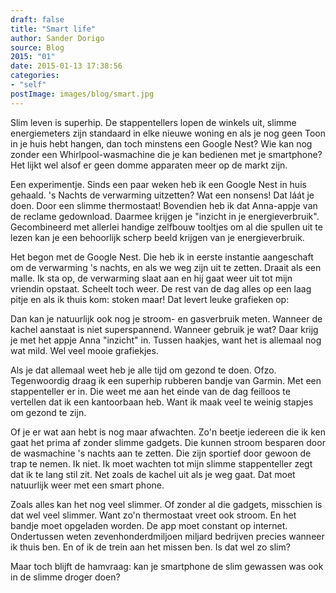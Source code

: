 ```yaml
---
draft: false
title: "Smart life"
author: Sander Dorigo
source: Blog
2015: "01"
date: 2015-01-13 17:38:56
categories:
- "self"
postImage: images/blog/smart.jpg
---
```



Slim leven is superhip. De stappentellers lopen de winkels uit, slimme energiemeters zijn standaard in elke nieuwe woning en als je nog geen Toon in je huis hebt hangen, dan toch minstens een Google Nest? Wie kan nog zonder een Whirlpool-wasmachine die je kan bedienen met je smartphone? Het lijkt wel alsof er geen domme apparaten meer op de markt zijn.

<!--more-->

Een experimentje. Sinds een paar weken heb ik een Google Nest in huis gehaald. 's Nachts de verwarming uitzetten? Wat een nonsens! Dat láát je doen. Door een slimme thermostaat! Bovendien heb ik dat Anna-appje van de reclame gedownload. Daarmee krijgen je "inzicht in je energieverbruik". Gecombineerd met allerlei handige zelfbouw tooltjes om al die spullen uit te lezen kan je een behoorlijk scherp beeld krijgen van je energieverbruik.

Het begon met de Google Nest. Die heb ik in eerste instantie aangeschaft om de verwarming 's nachts, en als we weg zijn uit te zetten. Draait als een malle. Ik sta op, de verwarming slaat aan en hij gaat weer uit tot mijn vriendin opstaat. Scheelt toch weer. De rest van de dag alles op een laag pitje en als ik thuis kom: stoken maar! Dat levert leuke grafieken op:

Dan kan je natuurlijk ook nog je stroom- en gasverbruik meten. Wanneer de kachel aanstaat is niet superspannend. Wanneer gebruik je wat? Daar krijg je met het appje Anna "inzicht" in. Tussen haakjes, want het is allemaal nog wat mild. Wel veel mooie grafiekjes.

Als je dat allemaal weet heb je alle tijd om gezond te doen. Ofzo. Tegenwoordig draag ik een superhip rubberen bandje van Garmin. Met een stappenteller er in. Die weet me aan het einde van de dag feilloos te vertellen dat ik een kantoorbaan heb. Want ik maak veel te weinig stapjes om gezond te zijn.

Of je er wat aan hebt is nog maar afwachten. Zo'n beetje iedereen die ik ken gaat het prima af zonder slimme gadgets. Die kunnen stroom besparen door de wasmachine 's nachts aan te zetten. Die zijn sportief door gewoon de trap te nemen. Ik niet. Ik moet wachten tot mijn slimme stappenteller zegt dat ik te lang stil zit. Net zoals de kachel uit als je weg gaat. Dat moet natuurlijk weer met een smart phone.

Zoals alles kan het nog veel slimmer. Of zonder al die gadgets, misschien is dat wel veel slimmer. Want zo'n thermostaat vreet ook stroom. En het bandje moet opgeladen worden. De app moet constant op internet. Ondertussen weten zevenhonderdmiljoen miljard bedrijven precies wanneer ik thuis ben. En of ik de trein aan het missen ben. Is dat wel zo slim?

Maar toch blijft de hamvraag: kan je smartphone de slim gewassen was ook in de slimme droger doen?